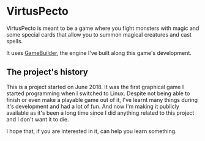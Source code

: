 # VirtusPecto
VirtusPecto is meant to be a game where you fight monsters with magic and some special cards that allow you to summon magical creatures and cast spells.

It uses [GameBuilder](https://github.com/M4rtin23/GameBuilder), the engine I've built along this game's development.


## The project's history
This is a project started on June 2018. It was the first graphical game I started programming when I switched to Linux.
Despite not being able to finish or even make a playable game out of it, I've learnt many things during it's development and had a lot of fun. And now I'm making it publicly available as it's been a long time since I did anything related to this project and I don't want it to die.

I hope that, if you are interested in it, can help you learn something.
